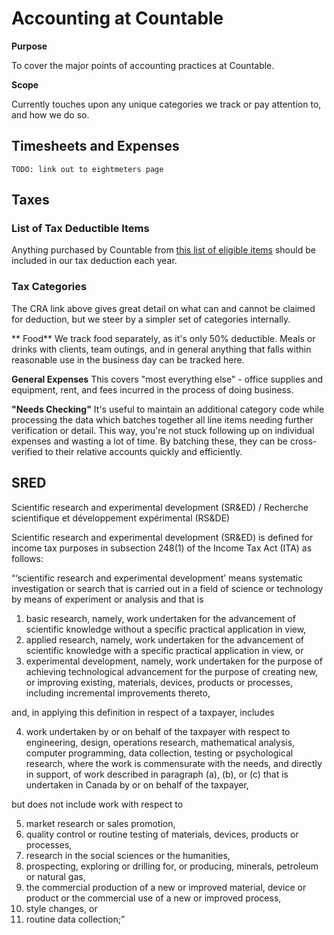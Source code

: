 # Accounting at Countable

<div class="toctree" data-maxdepth="2" hidden="">

</div>

**Purpose**

To cover the major points of accounting practices at Countable.

**Scope**

Currently touches upon any unique categories we track or pay attention
to, and how we do so.

## Timesheets and Expenses

`TODO: link out to eightmeters page`

## Taxes

### List of Tax Deductible Items

Anything purchased by Countable from [this list of eligible
items](https://www.canada.ca/en/revenue-agency/services/tax/businesses/topics/sole-proprietorships-partnerships/business-expenses.html)
should be included in our tax deduction each year.

### Tax Categories

The CRA link above gives great detail on what can and cannot be claimed
for deduction, but we steer by a simpler set of categories internally.

\*\* Food\*\* We track food separately, as it's only 50% deductible.
Meals or drinks with clients, team outings, and in general anything that
falls within reasonable use in the business day can be tracked here.

**General Expenses** This covers "most everything else" - office
supplies and equipment, rent, and fees incurred in the process of doing
business.

**"Needs Checking"** It's useful to maintain an additional category code
while processing the data which batches together all line items needing
further verification or detail. This way, you're not stuck following up
on individual expenses and wasting a lot of time. By batching these,
they can be cross-verified to their relative accounts quickly and
efficiently.

## SRED

Scientific research and experimental development (SR\&ED) / Recherche
scientifique et développement expérimental (RS\&DE)

Scientific research and experimental development (SR\&ED) is defined for
income tax purposes in subsection 248(1) of the Income Tax Act (ITA) as
follows:

“‘scientific research and experimental development’ means systematic
investigation or search that is carried out in a field of science or
technology by means of experiment or analysis and that is

1)  basic research, namely, work undertaken for the advancement of
    scientific knowledge without a specific practical application in
    view,
2)  applied research, namely, work undertaken for the advancement of
    scientific knowledge with a specific practical application in view,
    or
3)  experimental development, namely, work undertaken for the purpose of
    achieving technological advancement for the purpose of creating new,
    or improving existing, materials, devices, products or processes,
    including incremental improvements thereto,

and, in applying this definition in respect of a taxpayer, includes

4)  work undertaken by or on behalf of the taxpayer with respect to
    engineering, design, operations research, mathematical analysis,
    computer programming, data collection, testing or psychological
    research, where the work is commensurate with the needs, and
    directly in support, of work described in paragraph (a), (b), or (c)
    that is undertaken in Canada by or on behalf of the taxpayer,

but does not include work with respect to

5)  market research or sales promotion,
6)  quality control or routine testing of materials, devices, products
    or processes,
7)  research in the social sciences or the humanities,
8)  prospecting, exploring or drilling for, or producing, minerals,
    petroleum or natural gas,
9)  the commercial production of a new or improved material, device or
    product or the commercial use of a new or improved process,
10) style changes, or
11) routine data collection;”
